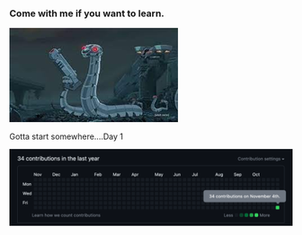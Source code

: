 ###  Come with me if you want to learn. 

![Alt text](image-16.png)



Gotta start somewhere....Day 1

![Alt text](image-17.png)
